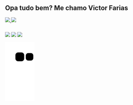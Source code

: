## Opa tudo bem? Me chamo Victor Farias
 <div>
  <a href="https://github.com/victorfarias98">
  <img height="180em" src="https://github-readme-stats.vercel.app/api?username=victorfarias98&show_icons=true&theme=dracula&include_all_commits=true&count_private=true"/>
  <img height="180em" src="https://github-readme-stats.vercel.app/api/top-langs/?username=victorfarias98&layout=compact&langs_count=7&theme=dracula"/>
</div>

  
  ##
 
<div> 
  <a href="https://www.instagram.com/farias.victor98/" target="_blank"><img src="https://img.shields.io/badge/-Instagram-%23E4405F?style=for-the-badge&logo=instagram&logoColor=white" target="_blank"></a>
  <a href = "mailto:vgfr456@gmail.com"><img src="https://img.shields.io/badge/-Gmail-%23333?style=for-the-badge&logo=gmail&logoColor=white" target="_blank"></a>
  <a href="https://www.linkedin.com/in/victorfarias98" target="_blank"><img src="https://img.shields.io/badge/-LinkedIn-%230077B5?style=for-the-badge&logo=linkedin&logoColor=white" target="_blank"></a> 
 
  ![Snake animation](https://github.com/rafaballerini/rafaballerini/blob/output/github-contribution-grid-snake.svg)
 
</div>
